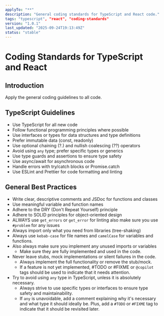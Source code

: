 ```yaml
---
applyTo: "**"
description: "General coding standards for TypeScript and React code."
tags: "typescript", "react", "coding-standards"
version: "1.0.1"
last_updated: "2025-09-24T19:13:49Z"
status: "stable"
---
```

# Coding Standards for TypeScript and React

## Introduction
Apply the general coding guidelines to all code.

## TypeScript Guidelines

- Use TypeScript for all new code
- Follow functional programming principles where possible
- Use interfaces or types for data structures and type definitions
- Prefer immutable data (const, readonly)
- Use optional chaining (?.) and nullish coalescing (??) operators
- Avoid using `any` type; prefer specific types or generics
- Use type guards and assertions to ensure type safety
- Use async/await for asynchronous code
- Handle errors with try/catch blocks or Promise.catch
- Use ESLint and Prettier for code formatting and linting

## General Best Practices

- Write clear, descriptive comments and JSDoc for functions and classes
- Use meaningful variable and function names
- Adhere to the DRY (Don't Repeat Yourself) principle
- Adhere to SOLID principles for object-oriented design
- ALWAYS use `get_errors` or `get_error` for linting also make sure you use `#problem` for any issues
- Always import only what you need from libraries (tree-shaking)
- Always use `kebab-case` for file names and `camelCase` for variables and functions.
- Also always make sure you implement any unused imports or variables
  - Make sure they are fully implemented and used in the code.
- Never leave stubs, mock implementations or silent failures in the code.
  - Always implement the full functionality or remove the stub/mock.
  - If a feature is not yet implemented, #TODO or #FIXME or `@copilot` tags should be used to indicate that it needs attention.
- Try to avoid using `any` type in TypeScript, unless it is absolutely necessary.
  - Always strive to use specific types or interfaces to ensure type safety and maintainability.
  - If `any` is unavoidable, add a comment explaining why it's necessary and what type it should ideally be. Plus, add a `#TODO` or `#FIXME` tag to indicate that it should be revisited later.
